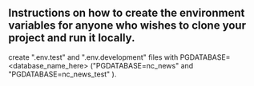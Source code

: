 ## Instructions on how to create the environment variables for anyone who wishes to clone your project and run it locally.

create ".env.test" and ".env.development" files with PGDATABASE=<database_name_here> ("PGDATABASE=nc_news" and "PGDATABASE=nc_news_test" ).
